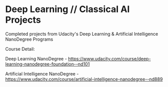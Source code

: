 # Deep Learning // Classical AI Projects

Completed projects from Udacity's Deep Learning & Artificial Intelligence NanoDegree Programs

Course Detail:

Deep Learning NanoDegree - https://www.udacity.com/course/deep-learning-nanodegree-foundation--nd101

Artificial Intelligence NanoDegree - https://www.udacity.com/course/artificial-intelligence-nanodegree--nd889

